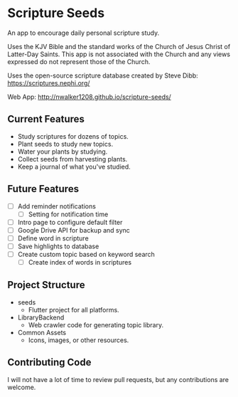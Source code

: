 # Scripture Seeds

An app to encourage daily personal scripture study.

Uses the KJV Bible and the standard works of the Church of Jesus Christ of Latter-Day Saints.
This app is not associated with the Church and any views expressed do not represent those of the Church.

Uses the open-source scripture database created by Steve Dibb: https://scriptures.nephi.org/

Web App: http://nwalker1208.github.io/scripture-seeds/

## Current Features

- Study scriptures for dozens of topics.
- Plant seeds to study new topics.
- Water your plants by studying.
- Collect seeds from harvesting plants.
- Keep a journal of what you've studied.

## Future Features

- [ ] Add reminder notifications
  - [ ] Setting for notification time
- [ ] Intro page to configure default filter
- [ ] Google Drive API for backup and sync
- [ ] Define word in scripture
- [ ] Save highlights to database
- [ ] Create custom topic based on keyword search
  - [ ] Create index of words in scriptures

## Project Structure

- seeds
  - Flutter project for all platforms.
- LibraryBackend
  - Web crawler code for generating topic library.
- Common Assets
  - Icons, images, or other resources.

## Contributing Code

I will not have a lot of time to review pull requests, but any contributions are welcome.
